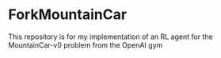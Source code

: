 # ForkMountainCar

This repository is for my implementation of an RL agent for the MountainCar-v0 problem from the OpenAI gym
